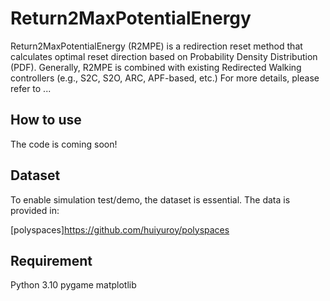 # Return2MaxPotentialEnergy

Return2MaxPotentialEnergy (R2MPE) is a redirection reset method that calculates optimal reset direction based on 
Probability Density Distribution (PDF). Generally, R2MPE is combined with existing Redirected Walking controllers (e.g., 
S2C, S2O, ARC, APF-based, etc.) For more details, please refer to ...

## How to use
The code is coming soon!

## Dataset
To enable simulation test/demo, the dataset is essential. The data is provided in:

[polyspaces]https://github.com/huiyuroy/polyspaces


## Requirement
Python 3.10
pygame
matplotlib


